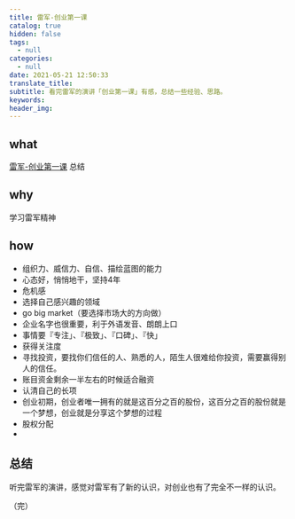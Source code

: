 ```yaml
---
title: 雷军-创业第一课
catalog: true
hidden: false
tags:
  - null
categories:
  - null
date: 2021-05-21 12:50:33
translate_title:
subtitle: 看完雷军的演讲「创业第一课」有感，总结一些经验、思路。
keywords:
header_img:
---
```


## what

[雷军-创业第一课](https://www.youtube.com/watch?v=cZgTCsOYaHI) 总结

## why

学习雷军精神

## how

- 组织力、威信力、自信、描绘蓝图的能力
- 心态好，悄悄地干，坚持4年
- 危机感
- 选择自己感兴趣的领域
- go big market（要选择市场大的方向做）
- 企业名字也很重要，利于外语发音、朗朗上口
- 事情要『专注」、『极致」、『口碑」、『快」
- 获得关注度
- 寻找投资，要找你们信任的人、熟悉的人，陌生人很难给你投资，需要赢得别人的信任。
- 账目资金剩余一半左右的时候适合融资
- 认清自己的长项
- 创业初期，创业者唯一拥有的就是这百分之百的股份，这百分之百的股份就是一个梦想，创业就是分享这个梦想的过程
- 股权分配
- 
## 总结

听完雷军的演讲，感觉对雷军有了新的认识，对创业也有了完全不一样的认识。

（完）